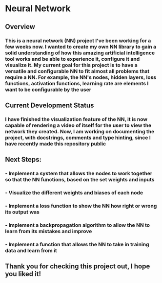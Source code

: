 # Neural Network
## Overview
### This is a neural network (NN) project I've been working for a few weeks now. I wanted to create my own NN library to gain a solid understanding of how this amazing artificial intelligence tool works and be able to experience it, configure it and visualize it. My current goal for this project is to have a versatile and configurable NN to fit almost all problems that require a NN. For example, the NN's nodes, hidden layers, loss functions, activation functions, learning rate are elements I want to be configurable by the user

## Current Development Status
### I have finished the visualization feature of the NN, it is now capable of rendering a video of itself for the user to view the network they created. Now, I am working on documenting the project, with docstrings, comments and type hinting, since I have recently made this repository public

## Next Steps:
### - Implement a system that allows the nodes to work together so that the NN functions, based on the set weights and inputs
### - Visualize the different weights and biases of each node
### - Implement a loss function to show the NN how right or wrong its output was
### - Implement a backpropagation algorithm to allow the NN to learn from its mistakes and improve
### - Implement a function that allows the NN to take in training data and learn from it



## Thank you for checking this project out, I hope you liked it!

